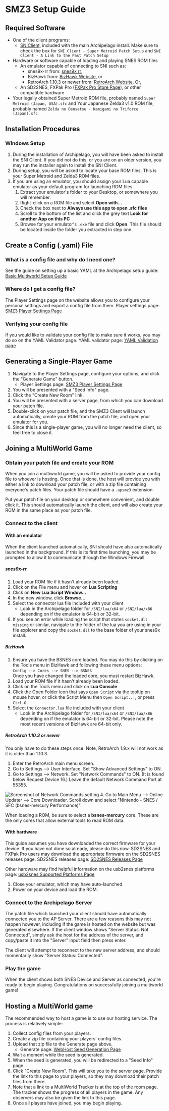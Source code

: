 # SMZ3 Setup Guide

## Required Software

- One of the client programs:
  - [SNIClient](https://github.com/ArchipelagoMW/Archipelago/releases), included with the main 
  Archipelago install. Make sure to check the box for `SNI Client - Super Metroid Patch Setup` and 
  `SNI Client - A Link to the Past Patch Setup`
- Hardware or software capable of loading and playing SNES ROM files
    - An emulator capable of connecting to SNI such as:
        - snes9x-rr from: [snes9x rr](https://github.com/gocha/snes9x-rr/releases),
        - BizHawk from: [BizHawk Website](http://tasvideos.org/BizHawk.html), or
        - RetroArch 1.10.3 or newer from: [RetroArch Website](https://retroarch.com?page=platforms). Or,
    - An SD2SNES, FXPak Pro ([FXPak Pro Store Page](https://krikzz.com/store/home/54-fxpak-pro.html)), or other
      compatible hardware
- Your legally obtained Super Metroid ROM file, probably named `Super Metroid (Japan, USA).sfc` and
  Your Japanese Zelda3 v1.0 ROM file, probably named `Zelda no Densetsu - Kamigami no Triforce (Japan).sfc`

## Installation Procedures

### Windows Setup

1. During the installation of Archipelago, you will have been asked to install the SNI Client. If you did not do this,
   or you are on an older version, you may run the installer again to install the SNI Client.
2. During setup, you will be asked to locate your base ROM files. This is your Super Metroid and Zelda3 ROM files.
3. If you are using an emulator, you should assign your Lua capable emulator as your default program for launching ROM
   files.
    1. Extract your emulator's folder to your Desktop, or somewhere you will remember.
    2. Right-click on a ROM file and select **Open with...**
    3. Check the box next to **Always use this app to open .sfc files**
    4. Scroll to the bottom of the list and click the grey text **Look for another App on this PC**
    5. Browse for your emulator's `.exe` file and click **Open**. This file should be located inside the folder you
       extracted in step one.

## Create a Config (.yaml) File

### What is a config file and why do I need one?

See the guide on setting up a basic YAML at the Archipelago setup
guide: [Basic Multiworld Setup Guide](/tutorial/Archipelago/setup/en)

### Where do I get a config file?

The Player Settings page on the website allows you to configure your personal settings and export a config file from
them. Player settings page: [SMZ3 Player Settings Page](/games/SMZ3/player-settings)

### Verifying your config file

If you would like to validate your config file to make sure it works, you may do so on the YAML Validator page. YAML
validator page: [YAML Validation page](/mysterycheck)

## Generating a Single-Player Game

1. Navigate to the Player Settings page, configure your options, and click the "Generate Game" button.
    - Player Settings page: [SMZ3 Player Settings Page](/games/SMZ3/player-settings)
2. You will be presented with a "Seed Info" page.
3. Click the "Create New Room" link.
4. You will be presented with a server page, from which you can download your patch file.
5. Double-click on your patch file, and the SMZ3 Client will launch automatically, create your ROM from the
   patch file, and open your emulator for you.
6. Since this is a single-player game, you will no longer need the client, so feel free to close it.

## Joining a MultiWorld Game

### Obtain your patch file and create your ROM

When you join a multiworld game, you will be asked to provide your config file to whoever is hosting. Once that is done,
the host will provide you with either a link to download your patch file, or with a zip file containing everyone's patch
files. Your patch file should have a `.apsmz3` extension.

Put your patch file on your desktop or somewhere convenient, and double click it. This should automatically launch the
client, and will also create your ROM in the same place as your patch file.

### Connect to the client

#### With an emulator

When the client launched automatically, SNI should have also automatically launched in the background. If this is its
first time launching, you may be prompted to allow it to communicate through the Windows Firewall.

##### snes9x-rr

1. Load your ROM file if it hasn't already been loaded.
2. Click on the File menu and hover on **Lua Scripting**
3. Click on **New Lua Script Window...**
4. In the new window, click **Browse...**
5. Select the connector lua file included with your client
    - Look in the Archipelago folder for `/SNI/lua/x64` or `/SNI/lua/x86` depending on if the
      emulator is 64-bit or 32-bit.
6. If you see an error while loading the script that states `socket.dll missing` or similar, navigate to the folder of 
the lua you are using in your file explorer and copy the `socket.dll` to the base folder of your snes9x install.

##### BizHawk

1. Ensure you have the BSNES core loaded. You may do this by clicking on the Tools menu in BizHawk and following these
   menu options:  
   `Config --> Cores --> SNES --> BSNES`  
   Once you have changed the loaded core, you must restart BizHawk.
2. Load your ROM file if it hasn't already been loaded.
3. Click on the Tools menu and click on **Lua Console**
4. Click the Open Folder icon that says `Open Script` via the tooltip on mouse hover, or click the Script Menu then `Open Script...`, or press `Ctrl-O`.
5. Select the `Connector.lua` file included with your client
    - Look in the Archipelago folder for `/SNI/lua/x64` or `/SNI/lua/x86` depending on if the
      emulator is 64-bit or 32-bit. Please note the most recent versions of BizHawk are 64-bit only.

##### RetroArch 1.10.3 or newer

You only have to do these steps once. Note, RetroArch 1.9.x will not work as it is older than 1.10.3.

1. Enter the RetroArch main menu screen.
2. Go to Settings --> User Interface. Set "Show Advanced Settings" to ON.
3. Go to Settings --> Network. Set "Network Commands" to ON. (It is found below Request Device 16.) Leave the default
   Network Command Port at 55355.

![Screenshot of Network Commands setting](/static/generated/docs/A%20Link%20to%20the%20Past/retroarch-network-commands-en.png)
4. Go to Main Menu --> Online Updater --> Core Downloader. Scroll down and select "Nintendo - SNES / SFC (bsnes-mercury
   Performance)".

When loading a ROM, be sure to select a **bsnes-mercury** core. These are the only cores that allow external tools to
read ROM data.

#### With hardware

This guide assumes you have downloaded the correct firmware for your device. If you have not done so already, please do
this now. SD2SNES and FXPak Pro users may download the appropriate firmware on the SD2SNES releases page. SD2SNES
releases page: [SD2SNES Releases Page](https://github.com/RedGuyyyy/sd2snes/releases)

Other hardware may find helpful information on the usb2snes platforms
page: [usb2snes Supported Platforms Page](http://usb2snes.com/#supported-platforms)

1. Close your emulator, which may have auto-launched.
2. Power on your device and load the ROM.

### Connect to the Archipelago Server

The patch file which launched your client should have automatically connected you to the AP Server. There are a few
reasons this may not happen however, including if the game is hosted on the website but was generated elsewhere. If the
client window shows "Server Status: Not Connected", simply ask the host for the address of the server, and copy/paste it
into the "Server" input field then press enter.

The client will attempt to reconnect to the new server address, and should momentarily show "Server Status: Connected".

### Play the game

When the client shows both SNES Device and Server as connected, you're ready to begin playing. Congratulations on
successfully joining a multiworld game!

## Hosting a MultiWorld game

The recommended way to host a game is to use our hosting service. The process is relatively simple:

1. Collect config files from your players.
2. Create a zip file containing your players' config files.
3. Upload that zip file to the Generate page above.
    - Generate page: [WebHost Seed Generation Page](/generate)
4. Wait a moment while the seed is generated.
5. When the seed is generated, you will be redirected to a "Seed Info" page.
6. Click "Create New Room". This will take you to the server page. Provide the link to this page to your players, so
   they may download their patch files from there.
7. Note that a link to a MultiWorld Tracker is at the top of the room page. The tracker shows the progress of all
   players in the game. Any observers may also be given the link to this page.
8. Once all players have joined, you may begin playing.
